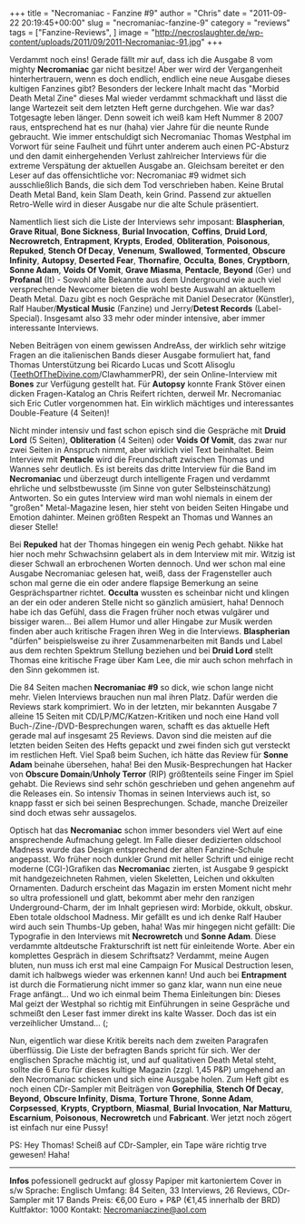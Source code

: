 +++
title = "Necromaniac - Fanzine #9"
author = "Chris"
date = "2011-09-22 20:19:45+00:00"
slug = "necromaniac-fanzine-9"
category = "reviews"
tags = ["Fanzine-Reviews", ]
image = "http://necroslaughter.de/wp-content/uploads/2011/09/2011-Necromaniac-91.jpg"
+++

Verdammt noch eins! Gerade fällt mir auf, dass ich die Ausgabe 8 vom mighty **Necromaniac** gar nicht besitze! Aber wer wird der Vergangenheit hinterhertrauern, wenn es doch endlich, endlich eine neue Ausgabe dieses kultigen Fanzines gibt? Besonders der leckere Inhalt macht das "Morbid Death Metal Zine" dieses Mal wieder verdammt schmackhaft und lässt die lange Wartezeit seit dem letzten Heft gerne durchgehen. Wie war das? Totgesagte leben länger. Denn soweit ich weiß kam Heft Nummer 8 2007 raus, entsprechend hat es nur (haha) vier Jahre für die neunte Runde gebraucht. Wie immer entschuldigt sich Necromaniac Thomas Westphal im Vorwort für seine Faulheit und führt unter anderem auch einen PC-Absturz und den damit einhergehenden Verlust zahlreicher Interviews für die extreme Verspätung der aktuellen Ausgabe an. Gleichsam bereitet er den Leser auf das offensichtliche vor: Necromaniac #9 widmet sich ausschließlich Bands, die sich dem Tod verschrieben haben. Keine Brutal Death Metal Band, kein Slam Death, kein Grind. Passend zur aktuellen Retro-Welle wird in dieser Ausgabe nur die alte Schule präsentiert.

Namentlich liest sich die Liste der Interviews sehr imposant: **Blaspherian**, **Grave Ritual**, **Bone Sickness**, **Burial Invocation**, **Coffins**, **Druid Lord**, **Necrowretch**, **Entrapment**, **Krypts**, **Eroded**, **Obliteration**, **Poisonous**, **Repuked**, **Stench Of Decay**, **Venenum**, **Swallowed**, **Tormented**, **Obscure Infinity**, **Autopsy**, **Deserted Fear**, **Thornafire**, **Occulta**, **Bones**, **Cryptborn**, **Sonne Adam**, **Voids Of Vomit**, **Grave Miasma**, **Pentacle**, **Beyond** (Ger) und **Profanal** (It) - Sowohl alte Bekannte aus dem Underground wie auch viel versprechende Newcomer bieten die wohl beste Auswahl an aktuellem Death Metal. Dazu gibt es noch Gespräche mit Daniel Desecrator (Künstler), Ralf Hauber/**Mystical Music** (Fanzine) und Jerry/**Detest Records** (Label-Special). Insgesamt also 33 mehr oder minder intensive, aber immer interessante Interviews.

Neben Beiträgen von einem gewissen AndreAss, der wirklich sehr witzige Fragen an die italienischen Bands dieser Ausgabe formuliert hat, fand Thomas Unterstützung bei Ricardo Lucas und Scott Alisoglu (<a href="http://TeethOfTheDivine.com">TeethOfTheDivine.com</a>/ClawhammerPR), der sein Online-Interview mit **Bones** zur Verfügung gestellt hat. Für **Autopsy** konnte Frank Stöver einen dicken Fragen-Katalog an Chris Reifert richten, derweil Mr. Necromaniac sich Eric Cutler vorgenommen hat. Ein wirklich mächtiges und interessantes Double-Feature (4 Seiten)!

Nicht minder intensiv und fast schon episch sind die Gespräche mit **Druid Lord** (5 Seiten), **Obliteration** (4 Seiten) oder **Voids Of Vomit**, das zwar nur zwei Seiten in Anspruch nimmt, aber wirklich viel Text beinhaltet. Beim Interview mit **Pentacle** wird die Freundschaft zwischen Thomas und Wannes sehr deutlich. Es ist bereits das dritte Interview für die Band im **Necromaniac** und überzeugt durch intelligente Fragen und verdammt ehrliche und selbstbewusste (im Sinne von guter Selbsteinschätzung) Antworten. So ein gutes Interview wird man wohl niemals in einem der "großen" Metal-Magazine lesen, hier steht von beiden Seiten Hingabe und Emotion dahinter. Meinen größten Respekt an Thomas und Wannes an dieser Stelle!

Bei **Repuked** hat der Thomas hingegen ein wenig Pech gehabt. Nikke hat hier noch mehr Schwachsinn gelabert als in dem Interview mit mir. Witzig ist dieser Schwall an erbrochenen Worten dennoch. Und wer schon mal eine Ausgabe Necromaniac gelesen hat, weiß, dass der Fragensteller auch schon mal gerne  die ein oder andere flapsige Bemerkung an seine Gesprächspartner richtet. **Occulta** wussten es scheinbar nicht und klingen an der ein oder anderen Stelle nicht so gänzlich amüsiert, haha!
Dennoch habe ich das Gefühl, dass die Fragen früher noch etwas vulgärer und bissiger waren...
Bei allem Humor und aller Hingabe zur Musik werden finden aber auch kritische Fragen ihren Weg in die Interviews. **Blaspherian** "dürfen" beispielsweise zu ihrer Zusammenarbeiten mit Bands und Label aus dem rechten Spektrum Stellung beziehen und bei **Druid Lord** stellt Thomas eine kritische Frage über Kam Lee, die mir auch schon mehrfach in den Sinn gekommen ist.

Die 84 Seiten machen **Necromaniac #9** so dick, wie schon lange nicht mehr. Vielen Interviews brauchen nun mal ihren Platz. Dafür werden die Reviews stark komprimiert. Wo in der letzten, mir bekannten Ausgabe 7 alleine 15 Seiten mit CD/LP/MC/Katzen-Kritiken und noch eine Hand voll Buch-/Zine-/DVD-Besprechungen waren, schafft es das aktuelle Heft gerade mal auf insgesamt 25 Reviews. Davon sind die meisten auf die letzten beiden Seiten des Hefts gepackt und zwei finden sich gut versteckt im restlichen Heft. Viel Spaß beim Suchen, ich hätte das Review für **Sonne Adam** beinahe übersehen, haha!
Bei den Musik-Besprechungen hat Hacker von **Obscure Domain**/**Unholy Terror** (RIP) größtenteils seine Finger im Spiel gehabt. Die Reviews sind sehr schön geschrieben und gehen angenehm auf die Releases ein. So intensiv Thomas in seinen Interviews auch ist, so knapp fasst er sich bei seinen Besprechungen. Schade, manche Dreizeiler sind doch etwas sehr aussagelos.

Optisch hat das **Necromaniac** schon immer besonders viel Wert auf eine ansprechende Aufmachung gelegt. Im Falle dieser dedizierten oldschool Madness wurde das Design entsprechend der alten Fanzine-Schule angepasst. Wo früher noch dunkler Grund mit heller Schrift und einige recht moderne (CGI-)Grafiken das **Necromaniac** zierten, ist Ausgabe 9 gespickt mit handgezeichneten Rahmen, vielen Skeletten, Leichen und okkulten Ornamenten. Dadurch erscheint das Magazin im ersten Moment nicht mehr so ultra professionell und glatt, bekommt aber mehr den ranzigen Underground-Charm, der im Inhalt gepriesen wird: Morbide, okkult, obskur. Eben totale oldschool Madness. Mir gefällt es und ich denke Ralf Hauber wird auch sein Thumbs-Up geben, haha!
Was mir hingegen nicht gefällt: Die Typografie in den Interviews mit **Necrowretch** und **Sonne Adam**. Diese verdammte altdeutsche Frakturschrift ist nett für einleitende Worte. Aber ein komplettes Gespräch in diesem Schriftsatz? Verdammt, meine Augen bluten, nun muss ich erst mal eine Campaign For Musical Destruction lesen, damit ich halbwegs wieder was erkennen kann! Und auch bei **Entrapment** ist durch die Formatierung nicht immer so ganz klar, wann nun eine neue Frage anfängt...
Und wo ich einmal beim Thema Einleitungen bin: Dieses Mal geizt der Westphal so richtig mit Einführungen in seine Gespräche und schmeißt den Leser fast immer direkt ins kalte Wasser. Doch das ist ein verzeihlicher Umstand... (;

Nun, eigentlich war diese Kritik bereits nach dem zweiten Paragrafen überflüssig. Die Liste der befragten Bands spricht für sich. Wer der englischen Sprache mächtig ist, und auf qualitativen Death Metal steht, sollte die 6 Euro für dieses kultige Magazin (zzgl. 1,45 P&P) umgehend an den Necromaniac schicken und sich eine Ausgabe holen.
Zum Heft gibt es noch einen CDr-Sampler mit Beiträgen von **Gorephilia**, **Stench Of Decay**, **Beyond**, **Obscure Infinity**, **Disma**, **Torture Throne**, **Sonne Adam**, **Corpsessed**, **Krypts**, **Cryptborn**, **Miasmal**, **Burial Invocation**, **Nar Matturu**, **Escarnium**, **Poisonous**, **Necrowretch** und **Fabricant**. Wer jetzt noch zögert ist einfach nur eine Pussy!

PS: Hey Thomas! Scheiß auf CDr-Sampler, ein Tape wäre richtig trve gewesen! Haha!



---
**Infos**
pofessionell gedruckt auf glossy Papiper mit kartoniertem Cover in s/w
Sprache: Englisch
Umfang: 84 Seiten, 33 Interviews, 26 Reviews, CDr-Sampler mit 17 Bands
Preis: €6,00 Euro + P&P (€1,45 innerhalb der BRD)
Kultfaktor: 1000
Kontakt: <a href="mailto:necromaniaczine@aol.com">Necromaniaczine@aol.com</a>
